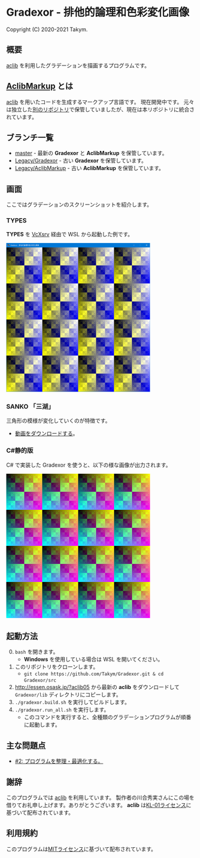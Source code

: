 # Gradexor - 排他的論理和色彩変化画像
Copyright (C) 2020-2021 Takym.

## 概要
[aclib](http://essen.osask.jp/?aclib05) を利用したグラデーションを描画するプログラムです。

## [AclibMarkup](./AclibMarkup) とは
[aclib](http://essen.osask.jp/?aclib05) を用いたコードを生成するマークアップ言語です。
現在開発中です。
元々は独立した[別のリポジトリ](https://github.com/Takym/AclibMarkup)で保管していましたが、現在は本リポジトリに統合されています。

## ブランチ一覧
* [master](https://github.com/Takym/Gradexor/tree/master) - 最新の **Gradexor** と **AclibMarkup** を保管しています。
* [Legacy/Gradexor](https://github.com/Takym/Gradexor/tree/Legacy/Gradexor) - 古い **Gradexor** を保管しています。
* [Legacy/AclibMarkup](https://github.com/Takym/Gradexor/tree/Legacy/AclibMarkup) - 古い **AclibMarkup** を保管しています。

## 画面
ここではグラデーションのスクリーンショットを紹介します。

### TYPES
**TYPES** を [VcXsrv](https://sourceforge.net/projects/vcxsrv/) 経由で WSL から起動した例です。

[<img src="./Screenshots/Types.png" width="384" />](./Screenshots/Types.png)

### SANKO 「三湖」
三角形の模様が変化していくのが特徴です。
* [動画をダウンロードする](./Screenshots/Sanko.mp4?raw=true)。

### C#静的版
C# で実装した Gradexor を使うと、以下の様な画像が出力されます。

[<img src="./Screenshots/gradexor_static_output.png" width="384" />](./Screenshots/gradexor_static_output.png)

## 起動方法
0. `bash` を開きます。
	* **Windows** を使用している場合は WSL を開いてください。
1. このリポジトリをクローンします。
	* `git clone https://github.com/Takym/Gradexor.git & cd Gradexor/src`
2. <http://essen.osask.jp/?aclib05> から最新の **aclib** をダウンロードして `Gradexor/lib` ディレクトリにコピーします。
3. `./gradexor.build.sh` を実行してビルドします。
4. `./gradexor.run_all.sh` を実行します。
	* このコマンドを実行すると、全種類のグラデーションプログラムが順番に起動します。

## 主な問題点
* [#2: プログラムを整理・最適化する。](https://github.com/Takym/Gradexor/issues/2)

## 謝辞
このプログラムでは [aclib](http://essen.osask.jp/?aclib05) を利用しています。
製作者の川合秀実さんにこの場を借りてお礼申し上げます。ありがとうございます。
**aclib** は[KL-01ライセンス](http://web.archive.org/web/20040402101233/http://www.imasy.org/~mone/kawaido/license01-1.0.html)に基づいて配布されています。

## 利用規約
このプログラムは[MITライセンス](./LICENSE.md)に基づいて配布されています。
